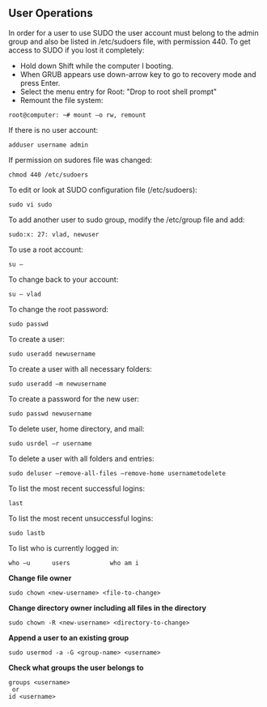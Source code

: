 ## User Operations

In order for a user to use SUDO the user account must belong to the admin group and also be listed in /etc/sudoers file, with permission 440. To get access to SUDO if you lost it completely:
- Hold down Shift while the computer I booting.
- When GRUB appears use down-arrow key to go to recovery mode and press Enter. 
- Select the menu entry for Root: "Drop to root shell prompt"
- Remount the file system: 
```
root@computer: ~# mount –o rw, remount
```
If there is no user account:
```
adduser username admin
```
If permission on sudores file was changed:
```
chmod 440 /etc/sudoers
```
To edit or look at SUDO configuration file (/etc/sudoers):
```
sudo vi sudo
```
To add another user to sudo group, modify the /etc/group file and add:
```
sudo:x: 27: vlad, newuser
```
To use a root account:
```
su –
```
To change back to your account:
```
su – vlad
```
To change the root password:
```
sudo passwd
```
To create a user:
```
sudo useradd newusername	
```
To create a user with all necessary folders:
```
sudo useradd –m newusername
```
To create a password for the new user:
```
sudo passwd newusername
```
To delete user, home directory, and mail:
```
sudo usrdel –r username
```
To delete a user with all folders and entries:
```
sudo deluser –remove-all-files –remove-home usernametodelete
```
To list the most recent successful logins:
```
last
```
To list the most recent unsuccessful logins:
```
sudo lastb
```
To list who is currently logged in:
```
who –u		users			who am i
```

**Change file owner**
```
sudo chown <new-username> <file-to-change>
```
**Change directory owner including all files in the directory**
```
sudo chown -R <new-username> <directory-to-change>
```
**Append a user to an existing group**
```
sudo usermod -a -G <group-name> <username>
```
**Check what groups the user belongs to**
```
groups <username>
 or
id <username>
```
